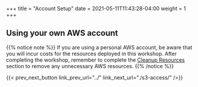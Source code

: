 +++
title = "Account Setup"
date =  2021-05-11T11:43:28-04:00
weight = 1
+++

## Using your own AWS account

{{% notice note %}}
If you are using a personal AWS account, be aware that you will incur costs for the resources deployed in this workshop. After completing the workshop, remember to complete the [Cleanup Resources](../../cleanup/) section to remove any unnecessary AWS resources.
{{% /notice %}}

{{< prev_next_button link_prev_url="../" link_next_url="./s3-access/" />}}
